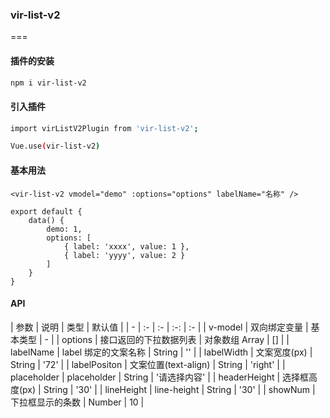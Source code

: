 ### vir-list-v2
===

#### 插件的安装

```bash
npm i vir-list-v2
```

#### 引入插件

```bash
import virListV2Plugin from 'vir-list-v2';

Vue.use(vir-list-v2)
```

#### 基本用法

```vue
<vir-list-v2 vmodel="demo" :options="options" labelName="名称" />

export default {
    data() {
        demo: 1,
        options: [
            { label: 'xxxx', value: 1 },
            { label: 'yyyy', value: 2 }
        ]
    }
}
```

#### API

| 参数 | 说明 | 类型 | 默认值 |
| - | :- | :- | :-: | :- |
| v-model | 双向绑定变量 | 基本类型 | - |
| options | 接口返回的下拉数据列表 | 对象数组 Array<Object> | [] |
| labelName | label 绑定的文案名称 | String | '' |
| labelWidth | 文案宽度(px) | String | '72' |
| labelPositon | 文案位置(text-align) | String | 'right' |
| placeholder | placeholder | String | '请选择内容' |
| headerHeight | 选择框高度(px) | String | '30' |
| lineHeight | line-height | String | '30' |
| showNum | 下拉框显示的条数 | Number | 10 |